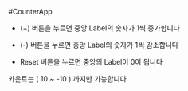 #CounterApp
+ (+) 버튼을 누르면 중앙 Label의 숫자가 1씩 증가합니다

- (-) 버튼을 누르면 중앙 Label의 숫자가 1씩 감소합니다

- Reset 버튼을 누르면 중앙의 Label이 0이 됩니다

카운트는 ( 10 ~ -10 ) 까지만 가능합니다
